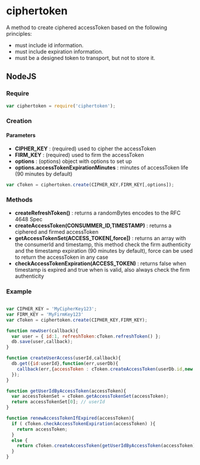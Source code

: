 ciphertoken
===========

A method to create ciphered accessToken based on the following principles:
* must include id information.
* must include expiration information.
* must be a designed token to transport, but not to store it.

## NodeJS


### Require

```js
var ciphertoken = require('ciphertoken');
```

### Creation

#### Parameters
- __CIPHER_KEY__ : (required) used to cipher the accessToken
- __FIRM_KEY__ : (required) used to firm the accessToken
- __options__ : (options) object with options to set up
- __options.accessTokenExpirationMinutes__ : minutes of accessToken life (90 minutes by default)

```js
var cToken = ciphertoken.create(CIPHER_KEY,FIRM_KEY[,options]);
```

### Methods
- __createRefreshToken()__ : returns a randomBytes encodes to the RFC 4648 Spec
- __createAccessToken(CONSUMMER_ID,TIMESTAMP)__ : returns a ciphered and firmed accessToken
- __getAccessTokenSet(ACCESS_TOKEN[,force])__ : returns an array with the consumerId and timestamp, this method check the firm authenticity and the timestamp expiration (90 minutes by default), force can be used to return the accessToken in any case
- __checkAccessTokenExpiration(ACCESS_TOKEN)__ : returns false when timestamp is expired and true when is valid, also always check the firm authenticity


### Example

```js

var CIPHER_KEY = 'MyCipherKey123';
var FIRM_KEY = 'MyFirmKey123'
var cToken = ciphertoken.create(CIPHER_KEY,FIRM_KEY);

function newUser(callback){
  var user = { id:1, refreshToken:cToken.refreshToken() };
  db.save(user,callback);
}

function createUserAccess(userId,callback){
  db.get({id:userId},function(err,userDb){
    callback(err,{accessToken : cToken.createAccessToken(userDb.id,new Date().getTime()) );
  });
}

function getUserIdByAccessToken(accessToken){
  var accessTokenSet = cToken.getAccessTokenSet(accessToken);
  return accessTokenSet[0]; // userId
}

function renewAccessTokenIfExpired(accessToken){
  if ( cToken.checkAccessTokenExpiration(accessToken) ){
    return accessToken; 
  }
  else {
    return cToken.createAccessToken(getUserIdByAccessToken(accessToken),new Date().getTime())
  }
}

```







